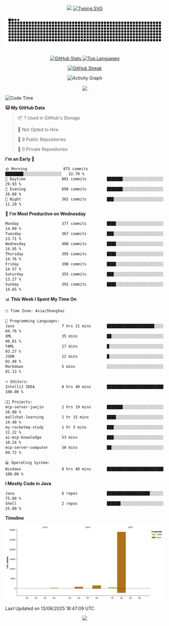 <!-- -->

<p align="center">
<img src="https://capsule-render.vercel.app/api?type=waving&color=timeGradient&height=300&&section=header&text=HI%20THEME!&fontSize=90&fontAlign=50&fontAlignY=30&desc=I%20am%20AlfonsoKevin!&descAlign=50&descSize=30&descAlignY=60&animation=twinkling" />
    <a align="center" href="https://www.kaijavademo.top/"><img src="https://readme-typing-svg.demolab.com?font=Fira+Code&center=true&pause=1000&width=435&lines=Welcome+to+my+GitHub+profile+page!;%E6%AC%A2%E8%BF%8E%E6%9D%A5%E5%88%B0%E6%88%91%E7%9A%84GitHub%E4%B8%BB%E9%A1%B5%EF%BC%81" alt="Typing SVG" height=200 /> </a>
</p>
 <p align="center"><img src="https://raw.githubusercontent.com/AlfonsoKevin/AlfonsoKevin/output/github-contribution-grid-snake.svg"></p>

</p>


<p align="center" >
  <a href="https://github.com/AlfonsoKevin">  
    <img src="https://github-readme-stats.vercel.app/api/?username=AlfonsoKevin&layout=compact&border_radius=20" width="400"  alt="GitHub Stats" />
  </a>
  <a href="https://www.kaijavademo.top/">
    <img src="https://github-readme-stats.vercel.app/api/top-langs/?username=AlfonsoKevin&layout=compact&border_radius=20" width=400 alt="Top Languages"/>
  </a>
</p>


<p align="center">
    <a href="https://github.com/AlfonsoKevin">
    <img src="https://streak-stats.demolab.com?user=AlfonsoKevin&theme=transparent&hide_border=false%C2%A0%C2%A0%E5%81%87&short_numbers=false%C2%A0%C2%A0%E5%81%87&card_width=595&card_height=234" height="400"  alt="GitHub Streak" />
    </a>
</p>



<p align="center">
    <img width="800" src="https://github-readme-activity-graph.vercel.app/graph?username=AlfonsoKevin&theme=github-compact&hide_border=true&area=true&from=2024-06-01&to=2024-12-31&grid=false&custom_title=Activity%20Graph" alt="Activity Graph" title="Activity Graph" />
</p> 




<p align="center">
	<img align="center" src="https://skillicons.dev/icons?i=idea,java,mysql,redis,spring,rocket,html,css,js,react,linux,py,c,clion,docker,md,stackoverflow&theme=light" />    
</p>


<!--START_SECTION:waka-->
![Code Time](http://img.shields.io/badge/Code%20Time-110%20hrs%209%20mins-blue)

**🐱 My GitHub Data** 

> 📦 ? Used in GitHub's Storage 
 > 
> 🚫 Not Opted to Hire
 > 
> 📜 9 Public Repositories 
 > 
> 🔑 0 Private Repositories 
 > 
**I'm an Early 🐤** 

```text
🌞 Morning                875 commits         ████████░░░░░░░░░░░░░░░░░   32.70 % 
🌆 Daytime                801 commits         ███████░░░░░░░░░░░░░░░░░░   29.93 % 
🌃 Evening                698 commits         ███████░░░░░░░░░░░░░░░░░░   26.08 % 
🌙 Night                  302 commits         ███░░░░░░░░░░░░░░░░░░░░░░   11.29 % 
```
📅 **I'm Most Productive on Wednesday** 

```text
Monday                   377 commits         ████░░░░░░░░░░░░░░░░░░░░░   14.09 % 
Tuesday                  367 commits         ███░░░░░░░░░░░░░░░░░░░░░░   13.71 % 
Wednesday                400 commits         ████░░░░░░░░░░░░░░░░░░░░░   14.95 % 
Thursday                 395 commits         ████░░░░░░░░░░░░░░░░░░░░░   14.76 % 
Friday                   390 commits         ████░░░░░░░░░░░░░░░░░░░░░   14.57 % 
Saturday                 355 commits         ███░░░░░░░░░░░░░░░░░░░░░░   13.27 % 
Sunday                   392 commits         ████░░░░░░░░░░░░░░░░░░░░░   14.65 % 
```


📊 **This Week I Spent My Time On** 

```text
🕑︎ Time Zone: Asia/Shanghai

💬 Programming Languages: 
Java                     7 hrs 21 mins       █████████████████████░░░░   84.76 % 
XML                      35 mins             ██░░░░░░░░░░░░░░░░░░░░░░░   06.81 % 
YAML                     17 mins             █░░░░░░░░░░░░░░░░░░░░░░░░   03.27 % 
JSON                     12 mins             █░░░░░░░░░░░░░░░░░░░░░░░░   02.48 % 
Markdown                 5 mins              ░░░░░░░░░░░░░░░░░░░░░░░░░   01.13 % 

🔥 Editors: 
IntelliJ IDEA            8 hrs 40 mins       █████████████████████████   100.00 % 

🐱‍💻 Projects: 
mcp-server-juejin        2 hrs 19 mins       ███████░░░░░░░░░░░░░░░░░░   26.80 % 
mallchat-learning        1 hr 15 mins        ████░░░░░░░░░░░░░░░░░░░░░   14.40 % 
my-rocketmq-study        1 hr 3 mins         ███░░░░░░░░░░░░░░░░░░░░░░   12.22 % 
ai-mcp-knowledge         53 mins             ███░░░░░░░░░░░░░░░░░░░░░░   10.24 % 
mcp-server-computer      50 mins             ██░░░░░░░░░░░░░░░░░░░░░░░   09.72 % 

💻 Operating System: 
Windows                  8 hrs 40 mins       █████████████████████████   100.00 % 
```

**I Mostly Code in Java** 

```text
Java                     6 repos             ███████████████████░░░░░░   75.00 % 
Shell                    2 repos             ██████░░░░░░░░░░░░░░░░░░░   25.00 % 
```



**Timeline**

![Lines of Code chart](https://raw.githubusercontent.com/AlfonsoKevin/AlfonsoKevin/main/assets/bar_graph.png)


 Last Updated on 13/06/2025 18:47:09 UTC
<!--END_SECTION:waka-->

<p align="center">
    <a href="https://github.com/AlfonsoKevin"></a><img src="https://img.shields.io/badge/GitHub-grey?logo=github" />
</p>
